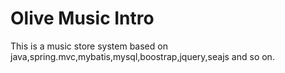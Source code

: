 # Olive Music Intro

This is a music store system based on java,spring.mvc,mybatis,mysql,boostrap,jquery,seajs and so on.